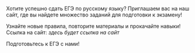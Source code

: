Хотите успешно сдать ЕГЭ по русскому языку?
Приглашаем вас на наш сайт, где вы найдете множество заданий для подготовки к экзамену!

Узнайте новые правила, повторите материалы и прокачайте навыки!
Ссылка на сайт: _здесь будет ссылка на сайт_

Подготовьтесь к ЕГЭ с нами!
